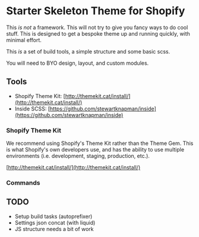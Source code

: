 # Starter Skeleton Theme for Shopify

This _is not_ a framework. This will not try to give you fancy ways to do cool stuff. This is designed to get a bespoke theme up and running quickly, with minimal effort.

This _is_ a set of build tools, a simple structure and some basic scss.

You will need to BYO design, layout, and custom modules.

## Tools

- Shopify Theme Kit: [http://themekit.cat/install/](http://themekit.cat/install/)
- Inside SCSS: [https://github.com/stewartknapman/inside](https://github.com/stewartknapman/inside)

### Shopify Theme Kit
We recommend using Shopify's Theme Kit rather than the Theme Gem. This is what Shopify's own developers use, and has the ability to use multiple environments (i.e. development, staging, production, etc.).

[http://themekit.cat/install/](http://themekit.cat/install/)

### Commands


## TODO
- Setup build tasks (autoprefixer)
- Settings json concat (with liquid)
- JS structure needs a bit of work